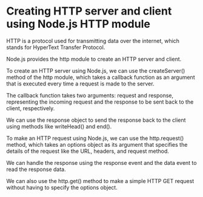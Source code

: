 # Creating HTTP server and client using Node.js HTTP module


HTTP is a protocol used for transmitting data over the internet, which stands for HyperText Transfer Protocol.

Node.js provides the http module to create an HTTP server and client.

To create an HTTP server using Node.js, we can use the createServer() method of the http module, which takes a callback function as an argument that is executed every time a request is made to the server.

The callback function takes two arguments: request and response, representing the incoming request and the response to be sent back to the client, respectively.

We can use the response object to send the response back to the client using methods like writeHead() and end().

To make an HTTP request using Node.js, we can use the http.request() method, which takes an options object as its argument that specifies the details of the request like the URL, headers, and request method.

We can handle the response using the response event and the data event to read the response data.

We can also use the http.get() method to make a simple HTTP GET request without having to specify the options object.

